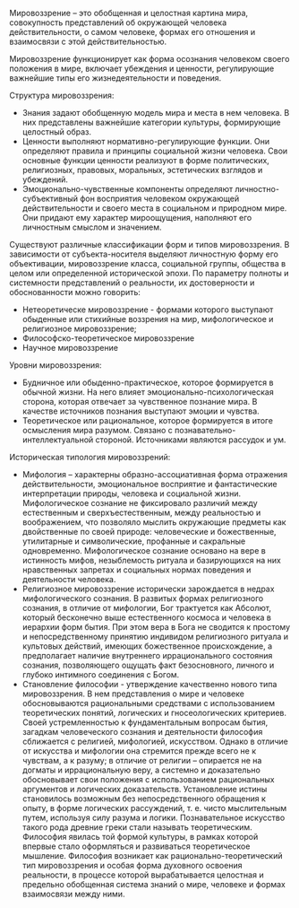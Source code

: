 Мировоззрение – это обобщенная и целостная картина мира, совокупность представлений об окружающей человека действительности, о самом человеке, формах его отношения и взаимосвязи с этой действительностью.

Мировоззрение функционирует как форма осознания человеком своего положения в мире, включает убеждения и ценности, регулирующие важнейшие типы его жизнедеятельности и поведения.

Структура мировоззрения:
- Знания задают обобщенную модель мира и места в нем человека. В них представлены важнейшие категории культуры, формирующие целостный образ.
- Ценности выполняют нормативно-регулирующие функции. Они определяют правила и принципы социальной жизни человека. Свои основные функции ценности реализуют в форме политических, религиозных, правовых, моральных, эстетических взглядов и убеждений.
- Эмоционально-чувственные компоненты определяют личностно-субъективный фон восприятия человеком окружающей действительности и своего места в социальном и природном мире. Они придают ему характер мироощущения, наполняют его личностным смыслом и значением.

Существуют различные классификации форм и типов мировоззрения. В зависимости от субъекта-носителя выделяют личностную форму его объективации, мировоззрение класса, социальной группы, общества в целом или определенной исторической эпохи. По параметру полноты и системности представлений о реальности, их достоверности и обоснованности можно говорить:
- Нетеоретическе мировоззрение - формами которого выступают обыденные или стихийные воззрения на мир, мифологическое и религиозное мировоззрение;
- Философско-теоретическое мировоззрение
- Научное мировоззрение

Уровни мировоззрения:
- Будничное или обыденно-практическое, которое формируется в обычной жизни. На него влияет эмоционально-психологическая сторона, которая отвечает за чувственное познание мира. В качестве источников познания выступают эмоции и чувства.
- Теоретическое или рациональное, которое формируется в итоге осмысления мира разумом. Связано с познавательно-интеллектуальной стороной. Источниками являются рассудок и ум. 

Историческая типология мировоззрений:
- Мифология – характерны образно-ассоциативная форма отражения действительности, эмоциональное восприятие и фантастические интерпретации природы, человека и социальной жизни. Мифологическое сознание не фиксировало различий между естественным и сверхъестественным, между реальностью и воображением, что позволяло мыслить окружающие предметы как двойственные по своей природе: человеческие и божественные, утилитарные и символические, профанные и сакральные одновременно. Мифологическое сознание основано на вере в истинность мифов, незыблемость ритуала и базирующихся на них нравственных запретах и социальных нормах поведения и деятельности человека.
- Религиозное мировоззрение исторически зарождается в недрах мифологического сознания. В развитых формах религиозного сознания, в отличие от мифологии, Бог трактуется как Абсолют, который бесконечно выше естественного космоса и человека в иерархии форм бытия. При этом вера в Бога не сводится к простому и непосредственному принятию индивидом религиозного ритуала и культовых действий, имеющих божественное происхождение, а предполагает наличие внутреннего иррационального состояния сознания, позволяющего ощущать факт безосновного, личного и глубоко интимного соединения с Богом.
- Становление философии - утверждение качественно нового типа мировоззрения. В нем представления о мире и человеке обосновываются рациональными средствами с использованием теоретических понятий, логических и гносеологических критериев. Своей устремленностью к фундаментальным вопросам бытия, загадкам человеческого сознания и деятельности философия сближается с религией, мифологией, искусством. Однако в отличие от искусства и мифологии она стремится прежде всего не к чувствам, а к разуму; в отличие от религии – опирается не на догматы и иррациональную веру, а системно и доказательно обосновывает свои положения с использованием рациональных аргументов и логических доказательств. Установление истины становилось возможным без непосредственного обращения к опыту, в форме логических рассуждений, т. е. чисто мыслительным путем, используя силу разума и логики. Познавательное искусство такого рода древние греки стали называть теоретическим. Философия явилась той формой культуры, в рамках которой впервые стало оформляться и развиваться теоретическое мышление. Философия возникает как рационально-теоретический тип мировоззрения и особая форма духовного освоения реальности, в процессе которой вырабатывается целостная и предельно обобщенная система знаний о мире, человеке и формах взаимосвязи между ними.